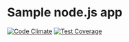 Sample node.js app
================

[![Code Climate](https://codeclimate.com/github/vMatrixCloud/hprecruit/badges/gpa.svg)](https://codeclimate.com/github/vMatrixCloud/hprecruit)
[![Test Coverage](https://codeclimate.com/github/vMatrixCloud/hprecruit/badges/coverage.svg)](https://codeclimate.com/github/vMatrixCloud/hprecruit/coverage)
